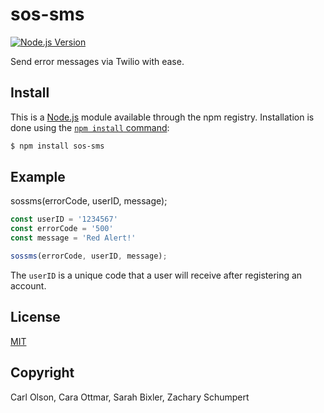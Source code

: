 # sos-sms

[![Node.js Version][node-version-image]][node-version-url]

Send error messages via Twilio with ease.

## Install

This is a [Node.js](https://nodejs.org/en/) module available through the npm registry. Installation is done using the [`npm install` command](https://docs.npmjs.com/getting-started/installing-npm-packages-locally):

```bash
$ npm install sos-sms
```

## Example

sossms(errorCode, userID, message);

```js
const userID = '1234567'
const errorCode = '500'
const message = 'Red Alert!'

sossms(errorCode, userID, message);
```

The ```userID``` is a unique code that a user will receive after registering an account. 

## License

[MIT](LICENSE)

## Copyright

Carl Olson, Cara Ottmar, Sarah Bixler, Zachary Schumpert

[node-version-image]: https://img.shields.io/node/v/http-errors.svg
[node-version-url]: https://nodejs.org/en/download/